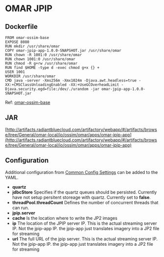 # OMAR JPIP

## Dockerfile
```
FROM omar-ossim-base
EXPOSE 8080
RUN mkdir /usr/share/omar
COPY omar-jpip-app-1.0.0-SNAPSHOT.jar /usr/share/omar
RUN chown -R 1001:0 /usr/share/omar
RUN chown 1001:0 /usr/share/omar
RUN chmod -R g+rw /usr/share/omar
RUN find $HOME -type d -exec chmod g+x {} +
USER 1001
WORKDIR /usr/share/omar
CMD java -server -Xms256m -Xmx1024m -Djava.awt.headless=true -XX:+CMSClassUnloadingEnabled -XX:+UseGCOverheadLimit -Djava.security.egd=file:/dev/./urandom -jar omar-jpip-app-1.0.0-SNAPSHOT.jar
```
Ref: [omar-ossim-base](../../../omar-ossim-base/docs/install-guide/omar-ossim-base/)

## JAR
[http://artifacts.radiantbluecloud.com/artifactory/webapp/#/artifacts/browse/tree/General/omar-local/io/ossim/omar/apps/omar-jpip-app](http://artifacts.radiantbluecloud.com/artifactory/webapp/#/artifacts/browse/tree/General/omar-local/io/ossim/omar/apps/omar-jpip-app)

## Configuration

Additional configuration from [Common Config Settings](../../../omar-common/docs/install-guide/omar-common/#common-config-settings) can be added to the YAML.

* **quartz**
 * **jdbcStore** Specifies if the quartz queues should be persisted.  Currently have not setup persitent storeage with quartz.  Currently set to **false**.
 * **threadPool.threadCount** Defines the number of concurrent threads that can run.
* **jpip.server**
 * **cache** Is the location where to write the JP2 images
 * **ip** The location of the JPIP server IP.  This is the actual streaming server IP.  Not the jpip-app IP.  the jpip-app just translates imagery into a JP2 file for streaming
 * **url** The full URL of the jpip server. This is the actual streaming server IP.  Not the jpip-app IP.  the jpip-app just translates imagery into a JP2 file for streaming    
